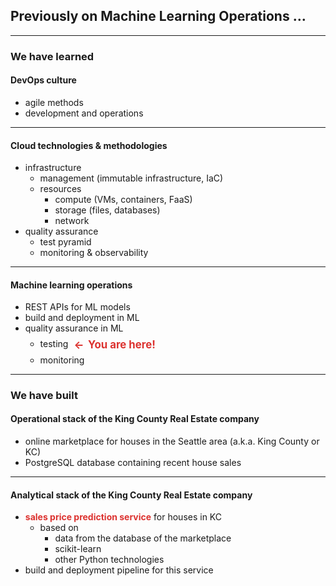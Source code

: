 ## Previously on Machine Learning Operations &hellip;

---

### We have learned

#### DevOps culture

- agile methods
- development and operations

---

#### Cloud technologies &amp; methodologies

- infrastructure
    - management (immutable infrastructure, IaC)
    - resources
        - compute (VMs, containers, FaaS)
        - storage (files, databases)
        - network
- quality assurance
    - test pyramid
    - monitoring &amp; observability

---

#### Machine learning operations

- REST APIs for ML models
- build and deployment in ML
- quality assurance in ML
    - testing
      <strong style="color:#dc322f; font-size:1.2em; line-height:2em; margin:0.3em; position:relative; top:0.11em">
      ←&nbsp;&thinsp;You are here!
      </strong>
    - monitoring

---

### We have built

#### Operational stack of the King County Real Estate company

- online marketplace for houses in the Seattle area (a.k.a. King County or KC)
- PostgreSQL database containing recent house sales

---

#### Analytical stack of the King County Real Estate company

- <strong style="color:#dc322f">sales price prediction service</strong> for houses in KC
  - based on
    - data from the database of the marketplace
    - scikit-learn
    - other Python technologies
- build and deployment pipeline for this service
